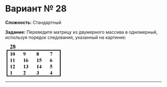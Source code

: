 # Вариант № 28
**Сложность:** Стандартный

**Задание:**  Переведите матрицу из двумерного массива в одномерный, используя порядок следования, указанный на картинке:

![Alt text](../../pic/28.png)

---